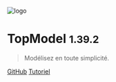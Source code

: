 ![logo](./media/IconDark.svg)

# TopModel <small>1.39.2</small>

> Modélisez en toute simplicité.

[GitHub](https://github.com/klee-contrib/topmodel)
[Tutoriel](/getting-started/00_getting_started.md)

